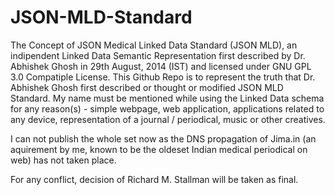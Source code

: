 JSON-MLD-Standard
=================

The Concept of JSON Medical Linked Data Standard (JSON MLD), an indipendent Linked Data Semantic Representation first described by Dr. Abhishek Ghosh in 29th August, 2014 (IST) and licensed under GNU GPL 3.0 Compatiple License. This Github Repo is to represent the truth that Dr. Abhishek Ghosh first described or thought or modified JSON MLD Standard. My name must be mentioned while using the Linked Data schema for any reason(s) - simple webpage, web application, applications related to any device, representation of a journal / periodical, music or other creatives.

I can not publish the whole set now as the DNS propagation of Jima.in (an aquirement by me, known to be the oldeset Indian medical periodical on web) has not taken place.

For any conflict, decision of Richard M. Stallman will be taken as final.

